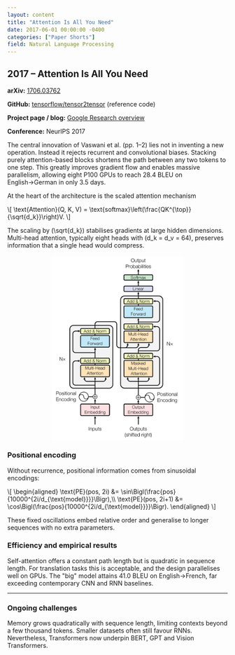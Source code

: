 ```yaml
---
layout: content
title: "Attention Is All You Need"
date: 2017-06-01 00:00:00 -0400
categories: ["Paper Shorts"]
field: Natural Language Processing
---
```


## 2017 – Attention Is All You Need

**arXiv:** [1706.03762](https://arxiv.org/abs/1706.03762)

**GitHub:** [tensorflow/tensor2tensor](https://github.com/tensorflow/tensor2tensor) (reference code)

**Project page / blog:**
[Google Research overview](https://ai.googleblog.com/2017/08/transformer-novel-neural-network.html)

**Conference:** NeurIPS 2017

The central innovation of Vaswani et al. (pp. 1–2) lies not in inventing a new operation.
Instead it rejects recurrent and convolutional biases.
Stacking purely attention-based blocks shortens the path between any two tokens to one step.
This greatly improves gradient flow and enables massive parallelism,
allowing eight P100 GPUs to reach 28.4 BLEU on English→German in only 3.5 days.

At the heart of the architecture is the scaled attention mechanism

<div class="equation-box">
\[
\text{Attention}(Q, K, V) = \text{softmax}\left(\frac{QK^{\top}}{\sqrt{d_k}}\right)V.
\]
</div>

The scaling by \(\sqrt{d_k}\) stabilises gradients at large hidden dimensions.
Multi-head attention, typically eight heads with \(d_k = d_v = 64\),
preserves information that a single head would compress.

<img src="/assets/images/attention.png" alt="Transformer" style="max-width:60%;margin:1rem auto;display:block;">

### Positional encoding

Without recurrence, positional information comes from sinusoidal encodings:

<div class="equation-box">
\[
\begin{aligned}
\text{PE}(pos, 2i) &= \sin\Bigl(\frac{pos}{10000^{2i/d_{\text{model}}}}\Bigr),\\
\text{PE}(pos, 2i+1) &= \cos\Bigl(\frac{pos}{10000^{2i/d_{\text{model}}}}\Bigr).
\end{aligned}
\]
</div>

These fixed oscillations embed relative order and generalise to longer sequences with no extra parameters.

### Efficiency and empirical results

Self-attention offers a constant path length but is quadratic in sequence length.
For translation tasks this is acceptable, and the design parallelises well on GPUs.
The "big" model attains 41.0 BLEU on English→French, far exceeding contemporary CNN and RNN baselines.

---

### Ongoing challenges

Memory grows quadratically with sequence length, limiting contexts beyond a few thousand tokens.
Smaller datasets often still favour RNNs.
Nevertheless, Transformers now underpin BERT, GPT and Vision Transformers.
